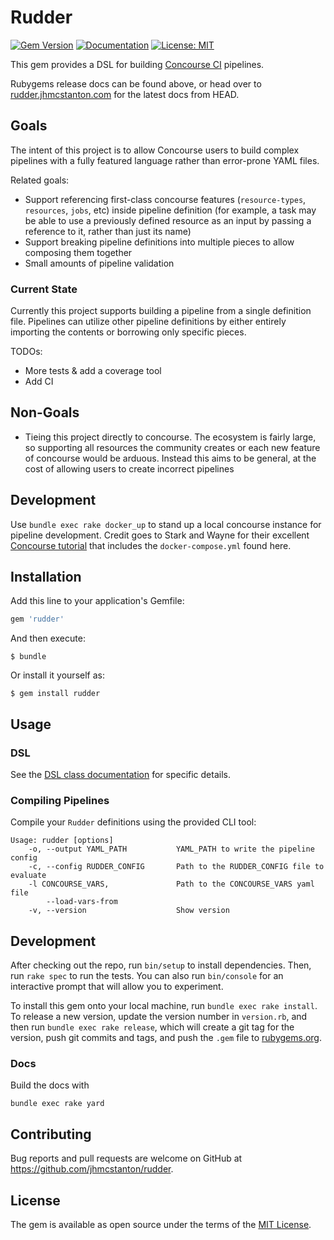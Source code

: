 # Rudder

[![Gem Version](https://badge.fury.io/rb/rudder.svg)](https://badge.fury.io/rb/rudder)
[![Documentation](https://img.shields.io/badge/docs-rdoc.info-blue.svg)](https://rubydoc.org/gems/rudder/frames)
[![License: MIT](https://img.shields.io/badge/License-MIT-yellow.svg)](./LICENSE)

This gem provides a DSL for building [Concourse CI](https://concourse-ci.org/) pipelines.

Rubygems release docs can be found above, or head over to
[rudder.jhmcstanton.com](https://rudder.jhmcstanton.com) for the latest
docs from HEAD.

## Goals

The intent of this project is to allow Concourse users to build complex pipelines with
a fully featured language rather than error-prone YAML files. 

Related goals:

- Support referencing first-class concourse features (`resource-types`, `resources`,
  `jobs`, etc) inside pipeline definition (for example, a task may be able to use
  a previously defined resource as an input by passing a reference to it, rather
  than just its name)
- Support breaking pipeline definitions into multiple pieces to allow composing
  them together
- Small amounts of pipeline validation

### Current State

Currently this project supports building a pipeline from a single definition file.
Pipelines can utilize other pipeline definitions by either entirely importing
the contents or borrowing only specific pieces.

TODOs:

- More tests & add a coverage tool
- Add CI

## Non-Goals

- Tieing this project directly to concourse. The ecosystem is fairly large, so supporting
  all resources the community creates or each new feature of concourse would be arduous.
  Instead this aims to be general, at the cost of allowing users to create incorrect
  pipelines

## Development

Use `bundle exec rake docker_up` to stand up a local concourse instance
for pipeline development. Credit goes to Stark and Wayne for their excellent 
[Concourse tutorial](https://github.com/starkandwayne/concourse-tutorial/) that
includes the `docker-compose.yml` found here.

## Installation

Add this line to your application's Gemfile:

```ruby
gem 'rudder'
```

And then execute:

    $ bundle

Or install it yourself as:

    $ gem install rudder

## Usage

### DSL
See the [DSL class documentation](./Rudder/DSL.html)
for specific details. 

### Compiling Pipelines

Compile your `Rudder` definitions using the provided CLI tool:

```
Usage: rudder [options]
    -o, --output YAML_PATH           YAML_PATH to write the pipeline config
    -c, --config RUDDER_CONFIG       Path to the RUDDER_CONFIG file to evaluate
    -l CONCOURSE_VARS,               Path to the CONCOURSE_VARS yaml file
        --load-vars-from
    -v, --version                    Show version

```
## Development

After checking out the repo, run `bin/setup` to install dependencies. Then, run `rake spec` to run the tests. You can also run `bin/console` for an interactive prompt that will allow you to experiment.

To install this gem onto your local machine, run `bundle exec rake install`. To release a new version, update the version number in `version.rb`, and then run `bundle exec rake release`, which will create a git tag for the version, push git commits and tags, and push the `.gem` file to [rubygems.org](https://rubygems.org).

### Docs

Build the docs with

```
bundle exec rake yard
```

## Contributing

Bug reports and pull requests are welcome on GitHub at
https://github.com/jhmcstanton/rudder.

## License

The gem is available as open source under the terms of the
[MIT License](https://opensource.org/licenses/MIT).

